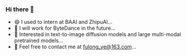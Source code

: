 ### Hi there 👋

<!--
**superhero-7/superhero-7** is a ✨ _special_ ✨ repository because its `README.md` (this file) appears on your GitHub profile.

Here are some ideas to get you started:

- 🔭 I’m currently working on ...
- 🌱 I’m currently learning ...
- 👯 I’m looking to collaborate on ...
- 🤔 I’m looking for help with ...
- 💬 Ask me about ...
- 📫 How to reach me: ...
- 😄 Pronouns: ...
- ⚡ Fun fact: ...
-->

- 😄 I used to intern at BAAI and ZhipuAI...
- 👯 I will work for ByteDance in the future...
- 🌱 Interested in text-to-image diffusion models and large multi-modal pretrained models...
- 💬 Feel free to contact me at fulong_ye@163.com...
